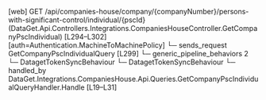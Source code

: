 [web] GET /api/companies-house/company/{companyNumber}/persons-with-significant-control/individual/{pscId}  (DataGet.Api.Controllers.Integrations.CompaniesHouseController.GetCompanyPscIndividual)  [L294–L302] [auth=Authentication.MachineToMachinePolicy]
  └─ sends_request GetCompanyPscIndividualQuery [L299]
    └─ generic_pipeline_behaviors 2
      └─ DatagetTokenSyncBehaviour
      └─ DatagetTokenSyncBehaviour
    └─ handled_by DataGet.Integrations.CompaniesHouse.Api.Queries.GetCompanyPscIndividualQueryHandler.Handle [L19–L31]

